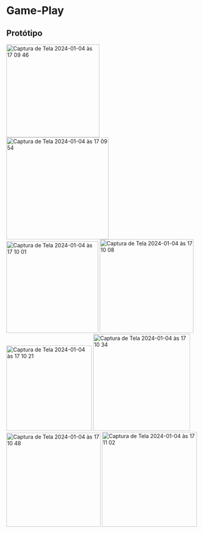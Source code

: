 # Game-Play

## Protótipo

<img width="244" alt="Captura de Tela 2024-01-04 às 17 09 46" src="https://github.com/BeatrizSouzaSantos/Game-Play/assets/80977502/9eacf0a6-7d09-4c80-9a86-da982f010b44">
<img width="268" alt="Captura de Tela 2024-01-04 às 17 09 54" src="https://github.com/BeatrizSouzaSantos/Game-Play/assets/80977502/a7fe6958-9ed2-4915-81ab-5111b63532d3">
<img width="241" alt="Captura de Tela 2024-01-04 às 17 10 01" src="https://github.com/BeatrizSouzaSantos/Game-Play/assets/80977502/8cedb009-c1bf-4d84-af58-2e06d17f5602">
<img width="246" alt="Captura de Tela 2024-01-04 às 17 10 08" src="https://github.com/BeatrizSouzaSantos/Game-Play/assets/80977502/98f45584-4786-484a-b56a-74f7162581be">
<img width="224" alt="Captura de Tela 2024-01-04 às 17 10 21" src="https://github.com/BeatrizSouzaSantos/Game-Play/assets/80977502/f9596e3b-64e4-4ea8-bf43-1ca096250276">
<img width="254" alt="Captura de Tela 2024-01-04 às 17 10 34" src="https://github.com/BeatrizSouzaSantos/Game-Play/assets/80977502/6875903a-d6a7-4cc4-8f9a-834731c43eec">
<img width="247" alt="Captura de Tela 2024-01-04 às 17 10 48" src="https://github.com/BeatrizSouzaSantos/Game-Play/assets/80977502/468ef948-b663-4439-8e86-02c1c17d249c">
<img width="249" alt="Captura de Tela 2024-01-04 às 17 11 02" src="https://github.com/BeatrizSouzaSantos/Game-Play/assets/80977502/76979e73-4868-4ba9-8fcc-bf8cdb95a163">
